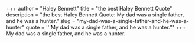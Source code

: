 +++
author = "Haley Bennett"
title = "the best Haley Bennett Quote"
description = "the best Haley Bennett Quote: My dad was a single father, and he was a hunter."
slug = "my-dad-was-a-single-father-and-he-was-a-hunter"
quote = '''My dad was a single father, and he was a hunter.'''
+++
My dad was a single father, and he was a hunter.
